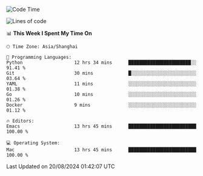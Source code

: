 <!--START_SECTION:waka-->
![Code Time](http://img.shields.io/badge/Code%20Time-2%2C139%20hrs%2034%20mins-blue)

![Lines of code](https://img.shields.io/badge/From%20Hello%20World%20I%27ve%20Written-308.0%20thousand%20lines%20of%20code-blue)

📊 **This Week I Spent My Time On** 

```text
🕑︎ Time Zone: Asia/Shanghai

💬 Programming Languages: 
Python                   12 hrs 34 mins      ███████████████████████░░   91.41 % 
Git                      30 mins             █░░░░░░░░░░░░░░░░░░░░░░░░   03.64 % 
YAML                     11 mins             ░░░░░░░░░░░░░░░░░░░░░░░░░   01.38 % 
Go                       10 mins             ░░░░░░░░░░░░░░░░░░░░░░░░░   01.26 % 
Docker                   9 mins              ░░░░░░░░░░░░░░░░░░░░░░░░░   01.12 % 

🔥 Editors: 
Emacs                    13 hrs 45 mins      █████████████████████████   100.00 % 

💻 Operating System: 
Mac                      13 hrs 45 mins      █████████████████████████   100.00 % 
```


 Last Updated on 20/08/2024 01:42:07 UTC
<!--END_SECTION:waka-->
